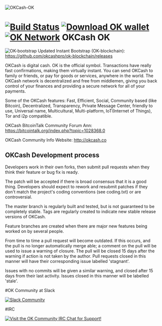 ![OKCash-OK](http://i.imgur.com/rOeEycy.png)

[![Build Status](https://travis-ci.org/okcashpro/okcash.svg?branch=master)](https://travis-ci.org/okcashpro/okcash) [![Download OK wallet](https://img.shields.io/badge/downloads-latest%20client-blue.svg)](https://github.com/okcashpro/okcash/releases/latest) [![OK Network](https://img.shields.io/badge/network%20status-stable-brightgreen.svg)](http://explorer.okcash.co) 
OKCash OK
===========================

![OK-bootstrap](http://i.imgur.com/edwu0MM.png) Updated Instant Bootstrap (OK-blockchain): https://github.com/okcashpro/ok-blockchain/releases

OKCash is digital cash. OK is the official symbol. Transactions have really fast confirmations, making them virtually instant. You can send OKCash to family or friends, or pay for goods or services, anywhere in the world. The OKCash network is decentralized and free from middlemen, giving you back control of your finances and providing a secure network for all of your payments. 

Some of the OKCash features: Fast, Efficient, Social, Community based (like Bitcoin), Decentralized, Transparency, Private Message Center, friendly to use, Universal name, Multicultural, Multi-platform, IoT(Internet of Things), Tor and i2p compatible.

OKCash BitcoinTalk Community Forum Ann: https://bitcointalk.org/index.php?topic=1028368.0

OKCash Community Info Website: http://okcash.co

OKCash Development process
--------

Developers work in their own forks, then submit pull requests when
they think their feature or bug fix is ready.

The patch will be accepted if there is broad consensus that it is a
good thing.  Developers should expect to rework and resubmit patches
if they don't match the project's coding conventions (see coding.txt)
or are controversial.

The master branch is regularly built and tested, but is not guaranteed
to be completely stable. Tags are regularly created to indicate new
stable release versions of OKCash.

Feature branches are created when there are major new features being
worked on by several people.

From time to time a pull request will become outdated. If this occurs, and
the pull is no longer automatically merge able; a comment on the pull will
be used to issue a warning of closure. The pull will be closed 15 days
after the warning if action is not taken by the author. Pull requests closed
in this manner will have their corresponding issue labelled 'stagnant'.

Issues with no commits will be given a similar warning, and closed after
15 days from their last activity. Issues closed in this manner will be 
labelled 'stale'.

#OK Community at Slack

[![Slack Community](https://img.shields.io/badge/slack-okcash-blue.svg)](https://okcash.herokuapp.com)

#IRC

[![Visit the OK Community IRC Chat for Support!](https://kiwiirc.com/buttons/irc.freenode.net/okcash.png)](https://kiwiirc.com/client/irc.freenode.net/?nick=ok|?&theme=cli#okcash)
